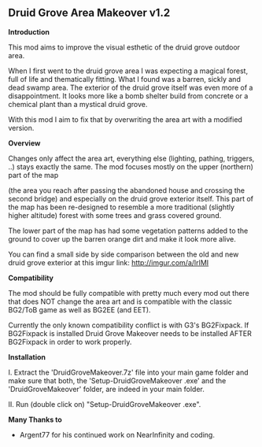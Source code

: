 
## Druid Grove Area Makeover v1.2


**Introduction**

This mod aims to improve
the visual esthetic of the druid grove outdoor area.

When I first went to the
druid grove area I was expecting a magical forest, full of life and
thematically fitting. What I found was a barren, sickly and dead
swamp area. The exterior of the druid grove itself was even more of a
disappointment. It looks more like a bomb shelter build from concrete
or a chemical plant than a mystical druid grove.

With this mod I aim to fix
that by overwriting the area art with a modified version.


**Overview**

Changes only affect the
area art, everything else (lighting, pathing, triggers, ..) stays
exactly the same. The mod focuses mostly on the upper (northern) part
of the map 

(the area you reach after
passing the abandoned house and crossing the second bridge) and
especially on the druid grove exterior itself. This part of the map
has been re-designed to resemble a more traditional (slightly higher
altitude) forest with some trees and grass covered ground. 

The lower part of the map
has had some vegetation patterns added to the ground to cover up the
barren orange dirt and make it look more alive.

You can find a small side
by side comparison between the old and new druid grove exterior at
this imgur link: http://imgur.com/a/lrIMI


**Compatibility**

The mod
should be fully compatible with pretty much every mod out there that
does NOT change the area art and is compatible with the
classic BG2/ToB game as well as BG2EE (and EET).

Currently the only known compatibility conflict is with G3's BG2Fixpack.
If BG2Fixpack is installed Druid Grove Makeover needs to be installed 
AFTER BG2Fixpack in order to work properly.

**Installation**

I. Extract the
'DruidGroveMakeover.7z' file into your main game folder and make sure
that both, the 'Setup-DruidGroveMakeover .exe' and the
'DruidGroveMakeover' folder, are indeed in your main folder.

II. Run (double click on)
"Setup-DruidGroveMakeover .exe".


**Many Thanks to**

- Argent77 for his continued work on NearInfinity and coding.

